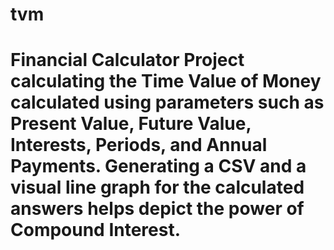 # tvm
# Financial Calculator Project calculating the Time Value of Money calculated using parameters such as Present Value, Future Value, Interests, Periods, and Annual Payments. Generating a CSV and a visual line graph for the calculated answers helps depict the power of Compound Interest. 
